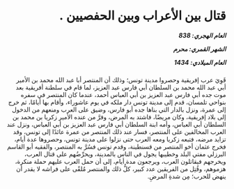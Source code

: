 <h1 dir="rtl">قتال بين الأعراب وبين الحفصيين .</h1>

<h5 dir="rtl">العام الهجري:  838

الشهر القمري: محرم

العام الميلادي: 1434</h5>

<p dir="rtl">قَوِيَ عرب إفريقية وحصروا مدينة تونس؛ وذلك أن المنتصر أبا عبد الله محمد بن الأمير أبي عبد الله محمد بن السلطان أبي فارس عبد العزيز، لما قام في سلطنة أفريقية بعد موت جده أبي فارس عبد العزيز بن أبي العباس أحمد، عندما كان المنتصر في سفره بنواحي تلمسان، قدم إلى مدينة تونس دار ملكه في يوم عاشوراء، وأقام بها أيامًا، ثم خرج إلى عمرة، ونزل بالدار التي بناها جده أبو فارس، وضيق على العرب ومنعهم من الدخول إلى بلاد إفريقية، وكان مريضًا، فاشتد به المرض، وفرَّ من عنده الأمير زكريا بن محمد بن السلطان أبي العباس، وأمه ابنة السلطان أبي فارس عبد العزيز بن أبي العباس، ونزل عند العرب المخالفين على المنتصر، فسار عند ذلك المنتصر من عمرة عائدًا إلى تونس، وقد تزايد مرضه، فتبعه زكريا ومعه العرب حتى نزلوا على مدينة تونس، وحصروها عدة أيام، فخرج عثمان أخو المنتصر من قسنطينة، وقدم تونس فسُرَّ به المنتصر، والفقيه أبو القاسم البرزلي مفتي البلد وخطيبها يجول في الناس بالمدينة، ويحرِّضُهم على قتال العرب، ويخرجهم فيقاتلون العرب، ويرجعون مدة أيام، إلى أن حمل العرب عليهم حملة منكرة، هزموهم، وقُتِل من الفريقين عدد كبير، كلُّ ذلك والمنتصر مُلقًى على فراشه لا يقدر أن ينهض للحرب؛ مِن شدةِ المرضِ.</p></br>
